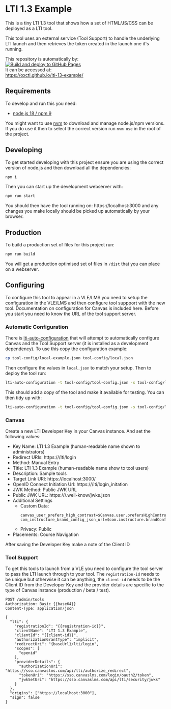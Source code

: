 # LTI 1.3 Example

This is a tiny LTI 1.3 tool that shows how a set of HTML/JS/CSS can be deployed as a LTI tool.

This tool uses an external service (Tool Support) to handle the underlying LTI launch and then retrieves the token created in the launch one it's running.

This repository is automatically by:\
[![Build and deploy to GitHub Pages](https://github.com/oxctl/lti-13-example/actions/workflows/pages.yml/badge.svg)](https://github.com/oxctl/lti-13-example/actions/workflows/pages.yml)\
It can be accessed at:\
https://oxctl.github.io/lti-13-example/

## Requirements

To develop and run this you need:

- [node.js 18 / npm 9](https://nodejs.org)

You might want to use [nvm](https://github.com/nvm-sh/nvm) to download and manage node.js/npm versions. If you do use it then to select the correct version run `nvm use` in the root of the project.

## Developing

To get started developing with this project ensure you are using the correct version of node.js and then download all the dependencies:

```bash
npm i
```

Then you can start up the development webserver with:

```bash
npm run start
```
You should then have the tool running on: https://localhost:3000 and any changes you make locally should be picked up automatically by your browser.

## Production

To build a production set of files for this project run:
```bash
npm run build
```
You will get a production optimised set of files in `/dist` that you can place on a webserver.

## Configuring

To configure this tool to appear in a VLE/LMS you need to setup the configuration in the VLE/LMS and then configure tool suppport with the new tool. Documentation on configuration for Canvas is included here. Before you start you need to know the URL of the tool support server.

### Automatic Configuration

There is [lti-auto-configuration](https://github.com/oxctl/lti-auto-configuration) that will attempt to automatically configure Canvas and the Tool Support server (it is installed as a development dependency). To use this copy the configuration example:

```bash
cp tool-config/local-example.json tool-config/local.json
```
Then configure the values in `local.json` to match your setup. Then to deploy the tool run:
```bash
lti-auto-configuration -t tool-config/tool-config.json -s tool-config/local.json  -ss tool-config/local.json  -c
```
This should add a copy of the tool and make it available for testing. You can then tidy up with:
```bash
lti-auto-configuration -t tool-config/tool-config.json -s tool-config/local.json -ss tool-config/local.json  -d
```



### Canvas

Create a new LTI Developer Key in your Canvas instance. And set the following values:

- Key Name: LTI 1.3 Example (human-readable name shown to administrators)
- Redirect URIs: https://<tool-support-server>/lti/login
- Method: Manual Entry
- Title: LTI 1.3 Example (human-readable name show to tool users)
- Description: Sample tools
- Target Link URI: https://localhost:3000/
- OpenID Connect Initiation Url: https://<tool-support-server>/lti/login_initation
- JWK Method: Public JWK URL
- Public JWK URL: https://<tools-support-server>/.well-know/jwks.json
- Additional Settings
  - Custom Data:
    ```
    canvas_user_prefers_high_contrast=$Canvas.user.prefersHighContrast
    com_instructure_brand_config_json_url=$com.instructure.brandConfigJSON.url
    ```
  - Privacy: Public
- Placements: Course Navigation

After saving the Developer Key make a note of the Client ID

### Tool Support

To get this tools to launch from a VLE you need to configure the tool server to pass the LTI launch through to your tool. The `registration-id` needs to be unique but otherwise it can be anything, the `client-id` needs to be the Client ID from the Developer Key and the provider details are specific to the type of Canvas instance (production / beta / test).

```http request
POST /admin/tools
Authorization: Basic {{base64}}
Content-Type: application/json

{
  "lti": {
    "registrationId": "{{registration-id}}",
    "clientName": "LTI 1.3 Example",
    "clientId": "{{client-id}}",
    "authorizationGrantType": "implicit",
    "redirectUri": "{baseUrl}/lti/login",
    "scopes": [
      "openid"
    ],
    "providerDetails": {
      "authorizationUri": "https://sso.canvaslms.com/api/lti/authorize_redirect",
      "tokenUri": "https://sso.canvaslms.com/login/oauth2/token",
      "jwkSetUri": "https://sso.canvaslms.com/api/lti/security/jwks"
    }
  },
  "origins": ["https://localhost:3000"],
  "sign": false
}
```







